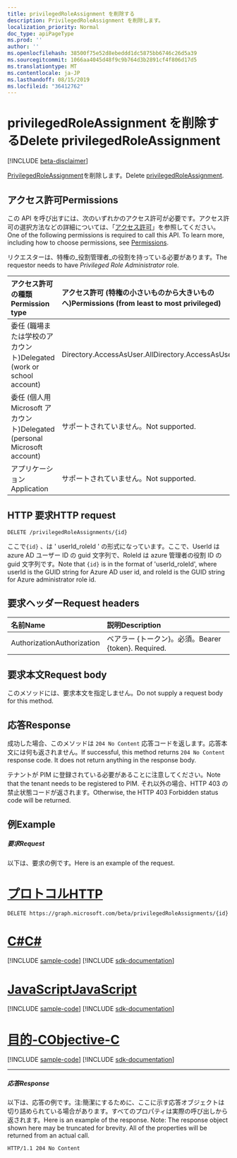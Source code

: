 ```yaml
---
title: privilegedRoleAssignment を削除する
description: PrivilegedRoleAssignment を削除します。
localization_priority: Normal
doc_type: apiPageType
ms.prod: ''
author: ''
ms.openlocfilehash: 38500f75e52d8ebeddd1dc5875bb6746c26d5a39
ms.sourcegitcommit: 1066aa4045d48f9c9b764d3b2891cf4f806d17d5
ms.translationtype: MT
ms.contentlocale: ja-JP
ms.lasthandoff: 08/15/2019
ms.locfileid: "36412762"
---
```

# <a name="delete-privilegedroleassignment"></a><span data-ttu-id="04ef5-103">privilegedRoleAssignment を削除する</span><span class="sxs-lookup"><span data-stu-id="04ef5-103">Delete privilegedRoleAssignment</span></span>

[!INCLUDE [beta-disclaimer](../../includes/beta-disclaimer.md)]

<span data-ttu-id="04ef5-104">[PrivilegedRoleAssignment](../resources/privilegedroleassignment.md)を削除します。</span><span class="sxs-lookup"><span data-stu-id="04ef5-104">Delete [privilegedRoleAssignment](../resources/privilegedroleassignment.md).</span></span>
## <a name="permissions"></a><span data-ttu-id="04ef5-105">アクセス許可</span><span class="sxs-lookup"><span data-stu-id="04ef5-105">Permissions</span></span>
<span data-ttu-id="04ef5-p101">この API を呼び出すには、次のいずれかのアクセス許可が必要です。アクセス許可の選択方法などの詳細については、「[アクセス許可](/graph/permissions-reference)」を参照してください。</span><span class="sxs-lookup"><span data-stu-id="04ef5-p101">One of the following permissions is required to call this API. To learn more, including how to choose permissions, see [Permissions](/graph/permissions-reference).</span></span>

<span data-ttu-id="04ef5-108">リクエスターは、特権の_役割管理者_の役割を持っている必要があります。</span><span class="sxs-lookup"><span data-stu-id="04ef5-108">The requestor needs to have _Privileged Role Administrator_ role.</span></span>
 

|<span data-ttu-id="04ef5-109">アクセス許可の種類</span><span class="sxs-lookup"><span data-stu-id="04ef5-109">Permission type</span></span>      | <span data-ttu-id="04ef5-110">アクセス許可 (特権の小さいものから大きいものへ)</span><span class="sxs-lookup"><span data-stu-id="04ef5-110">Permissions (from least to most privileged)</span></span>              |
|:--------------------|:---------------------------------------------------------|
|<span data-ttu-id="04ef5-111">委任 (職場または学校のアカウント)</span><span class="sxs-lookup"><span data-stu-id="04ef5-111">Delegated (work or school account)</span></span> | <span data-ttu-id="04ef5-112">Directory.AccessAsUser.All</span><span class="sxs-lookup"><span data-stu-id="04ef5-112">Directory.AccessAsUser.All</span></span>    |
|<span data-ttu-id="04ef5-113">委任 (個人用 Microsoft アカウント)</span><span class="sxs-lookup"><span data-stu-id="04ef5-113">Delegated (personal Microsoft account)</span></span> | <span data-ttu-id="04ef5-114">サポートされていません。</span><span class="sxs-lookup"><span data-stu-id="04ef5-114">Not supported.</span></span>    |
|<span data-ttu-id="04ef5-115">アプリケーション</span><span class="sxs-lookup"><span data-stu-id="04ef5-115">Application</span></span> | <span data-ttu-id="04ef5-116">サポートされていません。</span><span class="sxs-lookup"><span data-stu-id="04ef5-116">Not supported.</span></span> |

## <a name="http-request"></a><span data-ttu-id="04ef5-117">HTTP 要求</span><span class="sxs-lookup"><span data-stu-id="04ef5-117">HTTP request</span></span>
<!-- { "blockType": "ignored" } -->
```http
DELETE /privilegedRoleAssignments/{id}
```

<span data-ttu-id="04ef5-118">ここで``{id}`` 、は ' userId_roleId ' の形式になっています。ここで、UserId は azure AD ユーザー ID の guid 文字列で、RoleId は azure 管理者の役割 ID の guid 文字列です。</span><span class="sxs-lookup"><span data-stu-id="04ef5-118">Note that ``{id}`` is in the format of 'userId_roleId', where userId is the GUID string for Azure AD user id, and roleId is the GUID string for Azure administrator role id.</span></span>

## <a name="request-headers"></a><span data-ttu-id="04ef5-119">要求ヘッダー</span><span class="sxs-lookup"><span data-stu-id="04ef5-119">Request headers</span></span>
| <span data-ttu-id="04ef5-120">名前</span><span class="sxs-lookup"><span data-stu-id="04ef5-120">Name</span></span>       | <span data-ttu-id="04ef5-121">説明</span><span class="sxs-lookup"><span data-stu-id="04ef5-121">Description</span></span>|
|:---------------|:----------|
| <span data-ttu-id="04ef5-122">Authorization</span><span class="sxs-lookup"><span data-stu-id="04ef5-122">Authorization</span></span>  | <span data-ttu-id="04ef5-p102">ベアラー {トークン}。必須。</span><span class="sxs-lookup"><span data-stu-id="04ef5-p102">Bearer {token}. Required.</span></span> |

## <a name="request-body"></a><span data-ttu-id="04ef5-125">要求本文</span><span class="sxs-lookup"><span data-stu-id="04ef5-125">Request body</span></span>
<span data-ttu-id="04ef5-126">このメソッドには、要求本文を指定しません。</span><span class="sxs-lookup"><span data-stu-id="04ef5-126">Do not supply a request body for this method.</span></span>

## <a name="response"></a><span data-ttu-id="04ef5-127">応答</span><span class="sxs-lookup"><span data-stu-id="04ef5-127">Response</span></span>

<span data-ttu-id="04ef5-p103">成功した場合、このメソッドは `204 No Content` 応答コードを返します。応答本文には何も返されません。</span><span class="sxs-lookup"><span data-stu-id="04ef5-p103">If successful, this method returns `204 No Content` response code. It does not return anything in the response body.</span></span>

<span data-ttu-id="04ef5-130">テナントが PIM に登録されている必要があることに注意してください。</span><span class="sxs-lookup"><span data-stu-id="04ef5-130">Note that the tenant needs to be registered to PIM.</span></span> <span data-ttu-id="04ef5-131">それ以外の場合、HTTP 403 の禁止状態コードが返されます。</span><span class="sxs-lookup"><span data-stu-id="04ef5-131">Otherwise, the HTTP 403 Forbidden status code will be returned.</span></span>
## <a name="example"></a><span data-ttu-id="04ef5-132">例</span><span class="sxs-lookup"><span data-stu-id="04ef5-132">Example</span></span>
##### <a name="request"></a><span data-ttu-id="04ef5-133">要求</span><span class="sxs-lookup"><span data-stu-id="04ef5-133">Request</span></span>
<span data-ttu-id="04ef5-134">以下は、要求の例です。</span><span class="sxs-lookup"><span data-stu-id="04ef5-134">Here is an example of the request.</span></span>

# <a name="httptabhttp"></a>[<span data-ttu-id="04ef5-135">プロトコル</span><span class="sxs-lookup"><span data-stu-id="04ef5-135">HTTP</span></span>](#tab/http)
<!-- {
  "blockType": "request",
  "name": "delete_privilegedroleassignment"
}-->
```http
DELETE https://graph.microsoft.com/beta/privilegedRoleAssignments/{id}
```
# <a name="ctabcsharp"></a>[<span data-ttu-id="04ef5-136">C#</span><span class="sxs-lookup"><span data-stu-id="04ef5-136">C#</span></span>](#tab/csharp)
[!INCLUDE [sample-code](../includes/snippets/csharp/delete-privilegedroleassignment-csharp-snippets.md)]
[!INCLUDE [sdk-documentation](../includes/snippets/snippets-sdk-documentation-link.md)]

# <a name="javascripttabjavascript"></a>[<span data-ttu-id="04ef5-137">JavaScript</span><span class="sxs-lookup"><span data-stu-id="04ef5-137">JavaScript</span></span>](#tab/javascript)
[!INCLUDE [sample-code](../includes/snippets/javascript/delete-privilegedroleassignment-javascript-snippets.md)]
[!INCLUDE [sdk-documentation](../includes/snippets/snippets-sdk-documentation-link.md)]

# <a name="objective-ctabobjc"></a>[<span data-ttu-id="04ef5-138">目的-C</span><span class="sxs-lookup"><span data-stu-id="04ef5-138">Objective-C</span></span>](#tab/objc)
[!INCLUDE [sample-code](../includes/snippets/objc/delete-privilegedroleassignment-objc-snippets.md)]
[!INCLUDE [sdk-documentation](../includes/snippets/snippets-sdk-documentation-link.md)]

---

##### <a name="response"></a><span data-ttu-id="04ef5-139">応答</span><span class="sxs-lookup"><span data-stu-id="04ef5-139">Response</span></span>
<span data-ttu-id="04ef5-p105">以下は、応答の例です。注:簡潔にするために、ここに示す応答オブジェクトは切り詰められている場合があります。すべてのプロパティは実際の呼び出しから返されます。</span><span class="sxs-lookup"><span data-stu-id="04ef5-p105">Here is an example of the response. Note: The response object shown here may be truncated for brevity. All of the properties will be returned from an actual call.</span></span>
<!-- {
  "blockType": "response",
  "truncated": true
} -->
```http
HTTP/1.1 204 No Content
```

<!-- uuid: 8fcb5dbc-d5aa-4681-8e31-b001d5168d79
2015-10-25 14:57:30 UTC -->
<!--
{
  "type": "#page.annotation",
  "description": "Delete privilegedRoleAssignment",
  "keywords": "",
  "section": "documentation",
  "tocPath": "",
  "suppressions": [
  ]
}
-->
